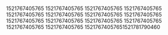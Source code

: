 1521767405765
1521767405765
1521767405765
1521767405765
1521767405765
1521767405765
1521767405765
1521767405765
1521767405765
1521767405765
1521767405765
1521767405765
1521767405765
1521767405765
15217674057651521781790460